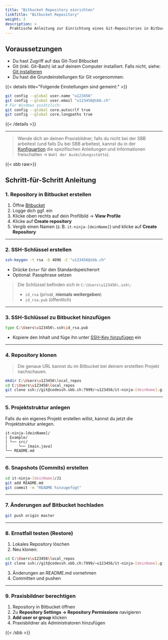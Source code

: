 ```yaml
---
title: "Bitbucket Repository einrichten"
linkTitle: "Bitbucket Repository"
weight: 3
description: >
  Praktische Anleitung zur Einrichtung eines Git-Repositories in Bitbucket
---
```


## Voraussetzungen

- Du hast Zugriff auf das Git-Tool Bitbucket
- Git (inkl. Git-Bash) ist auf deinem Computer installiert. Falls nicht, siehe: [Git installieren](../../../04_git/01_grundwissen/02_git-install)
- Du hast die Grundeinstellungen für Git vorgenommen:

{{< details title="Folgende Einstellungen sind gemeint:" >}}

```bash
git config --global user.name "u123456"
git config --global user.email "u123456@sbb.ch"
# Für Windows zusätzlich:
git config --global core.autocrlf true
git config --global core.longpaths true
```

{{< /details >}}

---

> Wende dich an deinen Praxisbildner, falls du nicht bei der SBB arbeitest (und falls Du bei SBB arbeitest, kannst du in der [Konfiguartion](../../../../config#apprenticeshipprovider) die spezifischen Anleitungen und Informationen freischalten -> `Wahl der Ausbildungsstätte`).

{{< sbb raw>}}

## Schritt-für-Schritt Anleitung

### 1. Repository in Bitbucket erstellen

1. Öffne [Bitbucket](https://code.sbb.ch/)
2. Logge dich ggf. ein
3. Klicke oben rechts auf dein Profilbild → **View Profile**
4. Klicke auf **Create repository**
5. Vergib einen Namen (z. B. `it-ninja-[deinName]`) und klicke auf **Create Repository**

---

### 2. SSH-Schlüssel erstellen

```bash
ssh-keygen -t rsa -b 4096 -C "u123456@sbb.ch"
```

- Drücke `Enter` für den Standardspeicherort
- Optional: Passphrase setzen

> Die Schlüssel befinden sich in `C:\Users\u123456\.ssh\`:
>
> - `id_rsa` (privat, **niemals weitergeben**)
> - `id_rsa.pub` (öffentlich)

---

### 3. SSH-Schlüssel zu Bitbucket hinzufügen

```bash
type C:\Users\u123456\.ssh\id_rsa.pub
```

- Kopiere den Inhalt und füge ihn unter [SSH-Key hinzufügen](https://code.sbb.ch/plugins/servlet/ssh/account/keys) ein

---

### 4. Repository klonen

> Die genaue URL kannst du im Bitbucket bei deinem erstellten Projekt nachschauen.

```bash
mkdir C:\Users\u123456\local_repos
cd C:\Users\u123456\local_repos
git clone ssh://git@codessh.sbb.ch:7999/~u123456/it-ninja-[deinName].git
```

---

### 5. Projektstruktur anlegen

Falls du ein eigenes Projekt erstellen willst, kannst du jetzt die Projektstruktur anlegen.

```text
it-ninja-[deinName]/
| Example/
| └── src/
|     └── [main.java]
└── README.md
```

---

### 6. Snapshots (Commits) erstellen

```bash
cd it-ninja-[deinName]/J1
git add README.md
git commit -m "README hinzugefügt"
```

---

### 7. Änderungen auf Bitbucket hochladen

```bash
git push origin master
```

---

### 8. Ernstfall testen (Restore)

1. Lokales Repository löschen
2. Neu klonen:

```bash
cd C:\Users\u123456\local_repos
git clone ssh://git@codessh.sbb.ch:7999/~u123456/it-ninja-[deinName].git
```

3. Änderungen an README.md vornehmen
4. Committen und pushen

---

### 9. Praxisbildner berechtigen

1. Repository in Bitbucket öffnen
2. Zu **Repository Settings → Repository Permissions** navigieren
3. **Add user or group** klicken
4. Praxisbildner als Administratoren hinzufügen

{{< /sbb >}}
